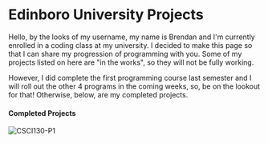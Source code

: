 # Edinboro University Projects

Hello, by the looks of my username, my name is Brendan and I'm currently enrolled in a coding class at my university. I decided to make this page so that I can share my progression of programming with you. Some of my projects listed on here are "in the works", so they will not be fully working. 

However, I did complete the first programming course last semester and I will roll out the other 4 programs in the coming weeks, so, be on the lookout for that! Otherwise, below, are my completed projects.

#### Completed Projects
![CSCI130-P1](https://img.shields.io/github/v/tag/99brendanallen/boro-projects?color=red&include_prereleases&label=Convert%20Fahrenheit%20to%20Celcius&style=flat-square)
